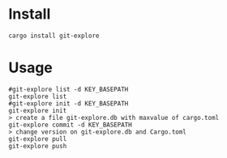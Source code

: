 # Install
`cargo install git-explore`

# Usage
```
#git-explore list -d KEY_BASEPATH
git-explore list
#git-explore init -d KEY_BASEPATH
git-explore init
> create a file git-explore.db with maxvalue of cargo.toml
git-explore commit -d KEY_BASEPATH
> change version on git-explore.db and Cargo.toml
git-explore pull
git-explore push
```
